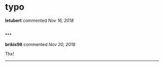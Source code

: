 # typo

**letubert** commented *Nov 16, 2018*


<br />
***


**brikis98** commented *Nov 20, 2018*

Thx!
***

